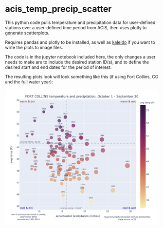 # acis_temp_precip_scatter

This python code pulls temperature and precipitation data for user-defined stations over a user-defined time period from ACIS, then uses plotly to generate scatterplots.

Requires pandas and plotly to be installed, as well as [kaleido](https://plotly.com/python/static-image-export/]) if you want to write the plots to image files.

The code is in the jupyter notebook included here, the only changes a user needs to make are to include the desired station ID(s), and to define the desired start and end dates for the period of interest.

The resulting plots look will look something like this (if using Fort Collins, CO and the full water year):

![Fort Collins scatterplot](tavg_prcp_scatter_053005_01Oct_30Sep.png)
